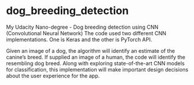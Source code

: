# dog_breeding_detection
My Udacity Nano-degree - Dog breeding detection using CNN (Convolutional Neural Network)
The code used two different CNN implementations. One is Keras and the other is PyTorch API. 

Given an image of a dog, the algorithm will identify an estimate of the canine’s breed. If supplied an image of a human, the code will identify the resembling dog breed. Along with exploring state-of-the-art CNN models for classification, this implementation will make important design decisions about the user experience for the app. 



